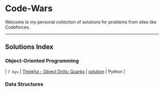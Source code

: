 # Code-Wars

Welcome to my personal collection of solutions for problems from sites like Codeforces.

---

## Solutions Index

### Object-Oriented Programming

| `7 kyu` | [Thinkful - Object Drills: Quarks](https://www.codewars.com/kata/5882b052bdeafec15e0000e6) | [solution](./Object_Oriented_Programming/Thinkful_Object_Drills_Quarks) | Python |

### Data Structures
